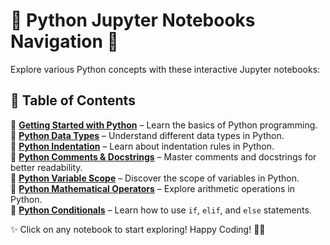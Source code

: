 # 📘 Python Jupyter Notebooks Navigation 🚀  

Explore various Python concepts with these interactive Jupyter notebooks:  

## 📂 Table of Contents  

🔹 **[Getting Started with Python](https://github.com/satishsalyal/Notebook-for-Python-Programming/blob/main/NB1%3A%20getting_started_with_python_complete.ipynb)** – Learn the basics of Python programming.  
🔹 **[Python Data Types](https://github.com/satishsalyal/Notebook-for-Python-Programming/blob/main/NB2%3A%20python_data_types.ipynb)** – Understand different data types in Python.  
🔹 **[Python Indentation](https://github.com/satishsalyal/Notebook-for-Python-Programming/blob/main/NB3%3A%20python_indentation.ipynb)** – Learn about indentation rules in Python.  
🔹 **[Python Comments & Docstrings](https://github.com/satishsalyal/Notebook-for-Python-Programming/blob/main/NB4%3A%20python_comments_and_docstrings.ipynb)** – Master comments and docstrings for better readability.  
🔹 **[Python Variable Scope](https://github.com/satishsalyal/Notebook-for-Python-Programming/blob/main/NB5%3A%20python_variable_scope.ipynb)** – Discover the scope of variables in Python.  
🔹 **[Python Mathematical Operators](https://github.com/satishsalyal/Notebook-for-Python-Programming/blob/main/NB6%3A%20python_mathematical_operators%20(1).ipynb)** – Explore arithmetic operations in Python.  
🔹 **[Python Conditionals](https://github.com/satishsalyal/Notebook-for-Python-Programming/blob/main/NB7%3A%20python_conditionals.ipynb)** – Learn how to use `if`, `elif`, and `else` statements.  

✨ Click on any notebook to start exploring! Happy Coding! 🐍💡  
